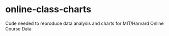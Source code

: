 online-class-charts
===================

Code needed to reproduce data analysis and charts for MIT/Harvard Online Course Data
